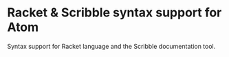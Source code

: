 # Racket & Scribble syntax support for Atom

Syntax support for Racket language and the Scribble documentation tool.
